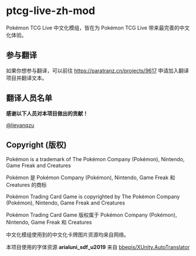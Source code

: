 # ptcg-live-zh-mod

Pokémon TCG Live 中文化模组，皆在为 Pokémon TCG Live 带来最完善的中文化体验。

## 参与翻译

如果你想参与翻译，可以前往 <https://paratranz.cn/projects/9617> 申请加入翻译项目并翻译文本。

## 翻译人员名单

**感谢以下人员对本项目做出的贡献！**

[@lieyanqzu](https://github.com/lieyanqzu)

## Copyright (版权)

Pokémon is a trademark of The Pokémon Company (Pokémon), Nintendo, Game Freak and Creatures

Pokémon 是 Pokémon Company (Pokémon), Nintendo, Game Freak 和 Creatures 的商标

Pokémon Trading Card Game is copyrighted by The Pokémon Company (Pokémon), Nintendo, Game Freak and Creatures

Pokémon Trading Card Game 版权属于 Pokémon Company (Pokémon), Nintendo, Game Freak 和 Creatures

中文化模组使用到的中文化卡牌图片资源均来自网络。

本项目使用的字体资源 **arialuni_sdf_u2019** 来自 [bbepis/XUnity.AutoTranslator](https://github.com/bbepis/XUnity.AutoTranslator)
